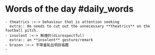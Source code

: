 # Words of the day #daily_words
	- theatrics :<-> behaviour that is attention seeking
	  extra:: He needs to cut out the unnecessary **theatrics** on the football pitch.
	- insolent :<-> 無禮的(disrespectful)
	  extra:: an **insolent** gesture/remark
	- brazen :<-> 不帶羞恥且明目張膽
	-
